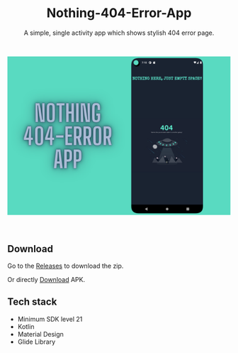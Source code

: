 <h1 align="center"> Nothing-404-Error-App </h1>

 <p align="center"> A simple, single activity app which shows stylish 404 error page. </p>
 
 <br>
 <p align="center">
<img src="preview.png"/>
</p>
<br>

## Download

Go to the [Releases](https://github.com/deveshp007/Nothing-404-Error-App/releases/tag/Download-APK) to download the zip.

Or directly [Download](https://github.com/deveshp007/Nothing-404-Error-App/releases/download/Download-APK/app-debug.apk) APK.

## Tech stack

- Minimum SDK level 21
- Kotlin
- Material Design
- Glide Library
